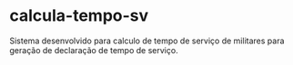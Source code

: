 # calcula-tempo-sv
Sistema desenvolvido para calculo de tempo de serviço de militares para geração de declaração de tempo de serviço.
